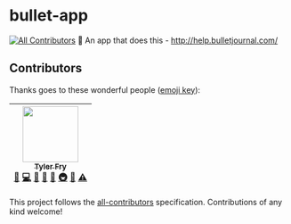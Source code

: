 # bullet-app
[![All Contributors](https://img.shields.io/badge/all_contributors-1-orange.svg?style=flat-square)](#contributors)
:bookmark_tabs: An app that does this - http://help.bulletjournal.com/

## Contributors

Thanks goes to these wonderful people ([emoji key](https://github.com/kentcdodds/all-contributors#emoji-key)):

<!-- ALL-CONTRIBUTORS-LIST:START - Do not remove or modify this section -->
| [<img src="https://avatars0.githubusercontent.com/u/1922965?v=4" width="100px;"/><br /><sub>Tyler Fry</sub>](https://github.com/frytyler)<br />[🐛](https://github.com/frytyler/bullet-app/issues?q=author%3Afrytyler "Bug reports") [💻](https://github.com/frytyler/bullet-app/commits?author=frytyler "Code") [🎨](#design-frytyler "Design") [📖](https://github.com/frytyler/bullet-app/commits?author=frytyler "Documentation") [🤔](#ideas-frytyler "Ideas, Planning, & Feedback") [🚇](#infra-frytyler "Infrastructure (Hosting, Build-Tools, etc)") [👀](#review-frytyler "Reviewed Pull Requests") [⚠️](https://github.com/frytyler/bullet-app/commits?author=frytyler "Tests") |
| :---: |
<!-- ALL-CONTRIBUTORS-LIST:END -->

This project follows the [all-contributors](https://github.com/kentcdodds/all-contributors) specification. Contributions of any kind welcome!